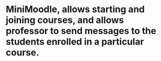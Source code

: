 # MiniMoodle, allows starting and joining courses, and allows professor to send messages to the students enrolled in a particular course.
